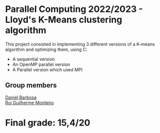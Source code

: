 # Parallel Computing 2022/2023 - Lloyd's K-Means clustering algorithm
This project consisted in implementing 3 different versions of a K-means algorithm and optimizing them, using C: 
- A sequential version 
- An OpenMP parallel version
- A Parallel version which used MPI


## Group members  

[Daniel Barbosa](https://www.github.com/DBarbosa15987)  
[Rui Guilherme Monteiro](https://www.github.com/rushemtra)

# Final grade: 15,4/20

